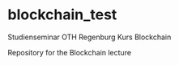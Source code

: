 # blockchain_test
Studienseminar OTH Regenburg Kurs Blockchain

Repository for the Blockchain lecture
